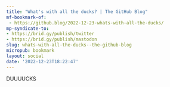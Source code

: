 ```yaml
---
title: "What's with all the ducks? | The GitHub Blog"
mf-bookmark-of:
 - https://github.blog/2022-12-23-whats-with-all-the-ducks/
mp-syndicate-to:
- https://brid.gy/publish/twitter
- https://brid.gy/publish/mastodon
slug: whats-with-all-the-ducks--the-github-blog
micropub: bookmark
layout: social
date: '2022-12-23T18:22:47'
---
```

DUUUUCKS